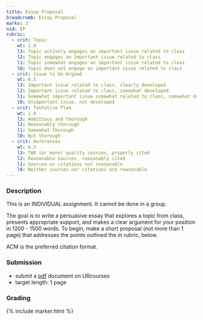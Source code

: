 ```yaml
---
title: Essay Proposal
breadcrumb: Essay Proposal
marks: 3
nid: EP
rubric:
  - crit: Topic
    wt: 1.0
    l3: Topic actively engages an important issue related to class
    l2: Topic engages an important issue related to class
    l1: Topic somewhat engages an important issue related to class
    l0: Topic does not engage an important issue related to class
  - crit: Issue to be Argued
    wt: 0.5
    l3: Important issue related to class, clearly developed
    l2: Important issue related to class, somewhat developed
    l1: Somewhat important issue somewhat related to class, somewhat developed
    l0: Unimportant issue, not developed
  - crit: Tentative Plan
    wt: 1.0
    l3: Ambitious and thorough   
    l2: Reasonably thorough
    l1: Somewhat thorough
    l0: Not thorough
  - crit: References
    wt: 0.5
    l3: TWO (or more) quality sources, properly cited    
    l2: Reasonable sources, reasonably cited
    l1: Sources or citations not reasonable
    l0: Neither sources nor citations are reasonable
---
```


### Description

This is an INDIVIDUAL assignment.  It cannot be done in a group.

The goal is to write a persuasive essay that explores a topic from class, presents appropriate support, and makes a clear argument for your position in 1200 - 1500 words.  To begin, make a short proposal (not more than 1 page) that addresses the  points outlined the in rubric, below.

ACM is the preferred citation format.

### Submission

* submit a [pdf](https://en.wikipedia.org/wiki/PDF) document on URcourses
* target length: 1 page

### Grading

{% include marker.html %}
